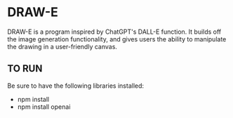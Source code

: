 # DRAW-E

DRAW-E is a program inspired by ChatGPT's DALL-E function. It builds off the image generation functionality, and gives users the ability to manipulate the drawing in a user-friendly canvas. 

## TO RUN

Be sure to have the following libraries installed:
* npm install
* npm install openai
